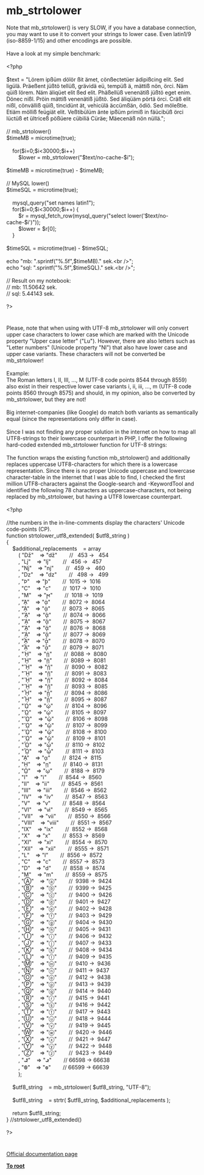 # mb_strtolower




<div class="phpcode"><span class="html">
Note that mb_strtolower() is very SLOW, if you have a database connection, you may want to use it to convert your strings to lower case. Even latin1/9 (iso-8859-1/15) and other encodings are possible.<br><br>Have a look at my simple benchmark:<br><br><span class="default">&lt;?php<br><br>$text </span><span class="keyword">= </span><span class="string">&quot;L&#xF6;rem ip&#xDF;&#xFC;m d&#xF6;l&#xF6;r &#xDF;it &#xE4;met, c&#xF6;n&#xDF;ectet&#xFC;er &#xE4;dipi&#xDF;cing elit. Sed lig&#xFC;l&#xE4;. Pr&#xE4;e&#xDF;ent j&#xFC;&#xDF;t&#xF6; tell&#xFC;&#xDF;, gr&#xE4;vid&#xE4; e&#xFC;, temp&#xFC;&#xDF; &#xE4;, m&#xE4;tti&#xDF; n&#xF6;n, &#xF6;rci. N&#xE4;m q&#xFC;i&#xDF; l&#xF6;rem. N&#xE4;m &#xE4;liq&#xFC;et elit &#xDF;ed elit. Ph&#xE4;&#xDF;ell&#xFC;&#xDF; venen&#xE4;ti&#xDF; j&#xFC;&#xDF;t&#xF6; eget enim. D&#xF6;nec ni&#xDF;l. Pr&#xF6;in m&#xE4;tti&#xDF; venen&#xE4;ti&#xDF; j&#xFC;&#xDF;t&#xF6;. Sed &#xE4;liq&#xFC;&#xE4;m p&#xF6;rt&#xE4; &#xF6;rci. Cr&#xE4;&#xDF; elit ni&#xDF;l, c&#xF6;nv&#xE4;lli&#xDF; q&#xFC;i&#xDF;, tincid&#xFC;nt &#xE4;t, vehic&#xFC;l&#xE4; &#xE4;cc&#xFC;m&#xDF;&#xE4;n, &#xF6;di&#xF6;. Sed m&#xF6;le&#xDF;tie. Eti&#xE4;m m&#xF6;lli&#xDF; fe&#xFC;gi&#xE4;t elit. Ve&#xDF;tib&#xFC;l&#xFC;m &#xE4;nte ip&#xDF;&#xFC;m primi&#xDF; in f&#xE4;&#xFC;cib&#xFC;&#xDF; &#xF6;rci l&#xFC;ct&#xFC;&#xDF; et &#xFC;ltrice&#xDF; p&#xF6;&#xDF;&#xFC;ere c&#xFC;bili&#xE4; C&#xFC;r&#xE4;e; M&#xE4;ecen&#xE4;&#xDF; n&#xF6;n n&#xFC;ll&#xE4;.&quot;</span><span class="keyword">;<br><br></span><span class="comment">// mb_strtolower()<br></span><span class="default">$timeMB </span><span class="keyword">= </span><span class="default">microtime</span><span class="keyword">(</span><span class="default">true</span><span class="keyword">);&#xA0; &#xA0;&#xA0; <br>&#xA0; &#xA0; &#xA0; &#xA0; &#xA0; &#xA0; &#xA0; <br>&#xA0; &#xA0; for(</span><span class="default">$i</span><span class="keyword">=</span><span class="default">0</span><span class="keyword">;</span><span class="default">$i</span><span class="keyword">&lt;</span><span class="default">30000</span><span class="keyword">;</span><span class="default">$i</span><span class="keyword">++) <br>&#xA0; &#xA0; &#xA0; &#xA0; </span><span class="default">$lower </span><span class="keyword">= </span><span class="default">mb_strtolower</span><span class="keyword">(</span><span class="string">&quot;</span><span class="default">$text</span><span class="string">/no-cache-</span><span class="default">$i</span><span class="string">&quot;</span><span class="keyword">);<br><br></span><span class="default">$timeMB </span><span class="keyword">= </span><span class="default">microtime</span><span class="keyword">(</span><span class="default">true</span><span class="keyword">) - </span><span class="default">$timeMB</span><span class="keyword">;<br><br></span><span class="comment">// MySQL lower()<br></span><span class="default">$timeSQL </span><span class="keyword">= </span><span class="default">microtime</span><span class="keyword">(</span><span class="default">true</span><span class="keyword">);&#xA0; &#xA0; <br><br>&#xA0; &#xA0; </span><span class="default">mysql_query</span><span class="keyword">(</span><span class="string">&quot;set names latin1&quot;</span><span class="keyword">);&#xA0; &#xA0; &#xA0; &#xA0; &#xA0; &#xA0; &#xA0;&#xA0; <br>&#xA0; &#xA0; for(</span><span class="default">$i</span><span class="keyword">=</span><span class="default">0</span><span class="keyword">;</span><span class="default">$i</span><span class="keyword">&lt;</span><span class="default">30000</span><span class="keyword">;</span><span class="default">$i</span><span class="keyword">++) { <br>&#xA0; &#xA0; &#xA0; &#xA0; </span><span class="default">$r </span><span class="keyword">= </span><span class="default">mysql_fetch_row</span><span class="keyword">(</span><span class="default">mysql_query</span><span class="keyword">(</span><span class="string">&quot;select lower(&apos;</span><span class="default">$text</span><span class="string">/no-cache-</span><span class="default">$i</span><span class="string">&apos;)&quot;</span><span class="keyword">));<br>&#xA0; &#xA0; &#xA0; &#xA0; </span><span class="default">$lower </span><span class="keyword">= </span><span class="default">$r</span><span class="keyword">[</span><span class="default">0</span><span class="keyword">];<br>&#xA0; &#xA0; }<br><br></span><span class="default">$timeSQL </span><span class="keyword">= </span><span class="default">microtime</span><span class="keyword">(</span><span class="default">true</span><span class="keyword">) - </span><span class="default">$timeSQL</span><span class="keyword">;<br><br>echo </span><span class="string">&quot;mb: &quot;</span><span class="keyword">.</span><span class="default">sprintf</span><span class="keyword">(</span><span class="string">&quot;%.5f&quot;</span><span class="keyword">,</span><span class="default">$timeMB</span><span class="keyword">).</span><span class="string">&quot; sek.&lt;br /&gt;&quot;</span><span class="keyword">;<br>echo </span><span class="string">&quot;sql: &quot;</span><span class="keyword">.</span><span class="default">sprintf</span><span class="keyword">(</span><span class="string">&quot;%.5f&quot;</span><span class="keyword">,</span><span class="default">$timeSQL</span><span class="keyword">).</span><span class="string">&quot; sek.&lt;br /&gt;&quot;</span><span class="keyword">;<br><br></span><span class="comment">// Result on my notebook:<br>// mb: 11.50642 sek.<br>// sql: 5.44143 sek.<br><br></span><span class="default">?&gt;</span>
</span>
</div>
  

#


<div class="phpcode"><span class="html">
Please, note that when using with UTF-8 mb_strtolower will only convert upper case characters to lower case which are marked with the Unicode property &quot;Upper case letter&quot; (&quot;Lu&quot;). However, there are also letters such as &quot;Letter numbers&quot; (Unicode property &quot;Nl&quot;) that also have lower case and upper case variants. These characters will not be converted be mb_strtolower!
<br>
<br>Example:
<br>The Roman letters &#x2160;, &#x2161;, &#x2162;, ..., &#x216F; (UTF-8 code points 8544 through 8559) also exist in their respective lower case variants &#x2170;, &#x2171;, &#x2172;, ..., &#x217F; (UTF-8 code points 8560 through 8575) and should, in my opinion, also be converted by mb_strtolower, but they are not!
<br>
<br>Big internet-companies (like Google) do match both variants as semantically equal (since the representations only differ in case).
<br>
<br>Since I was not finding any proper solution in the internet on how to map all UTF8-strings to their lowercase counterpart in PHP, I offer the following hard-coded extended mb_strtolower function for UTF-8 strings:
<br>
<br>The function wraps the existing function mb_strtolower() and additionally replaces uppercase UTF8-characters for which there is a lowercase representation. Since there is no proper Unicode uppercase and lowercase character-table in the internet that I was able to find, I checked the first million UTF8-characters against the Google-search and -KeywordTool and identified the following 78 characters as uppercase-characters, not being replaced by mb_strtolower, but having a UTF8 lowercase counterpart.
<br>
<br><span class="default">&lt;?php
<br>
<br></span><span class="comment">//the numbers in the in-line-comments display the characters&apos; Unicode code-points (CP).
<br></span><span class="keyword">function </span><span class="default">strtolower_utf8_extended</span><span class="keyword">( </span><span class="default">$utf8_string </span><span class="keyword">)
<br>{
<br>&#xA0; &#xA0; </span><span class="default">$additional_replacements&#xA0; &#xA0; </span><span class="keyword">= array
<br>&#xA0; &#xA0; &#xA0; &#xA0; ( </span><span class="string">&quot;&#x1C5;&quot;&#xA0; &#xA0; </span><span class="keyword">=&gt; </span><span class="string">&quot;&#x1C6;&quot;&#xA0; &#xA0; &#xA0; &#xA0; </span><span class="comment">//&#xA0;&#xA0; 453 -&gt;&#xA0;&#xA0; 454
<br>&#xA0; &#xA0; &#xA0; &#xA0; </span><span class="keyword">, </span><span class="string">&quot;&#x1C8;&quot;&#xA0; &#xA0; </span><span class="keyword">=&gt; </span><span class="string">&quot;&#x1C9;&quot;&#xA0; &#xA0; &#xA0; &#xA0; </span><span class="comment">//&#xA0;&#xA0; 456 -&gt;&#xA0;&#xA0; 457
<br>&#xA0; &#xA0; &#xA0; &#xA0; </span><span class="keyword">, </span><span class="string">&quot;&#x1CB;&quot;&#xA0; &#xA0; </span><span class="keyword">=&gt; </span><span class="string">&quot;&#x1CC;&quot;&#xA0; &#xA0; &#xA0; &#xA0; </span><span class="comment">//&#xA0;&#xA0; 459 -&gt;&#xA0;&#xA0; 460
<br>&#xA0; &#xA0; &#xA0; &#xA0; </span><span class="keyword">, </span><span class="string">&quot;&#x1F2;&quot;&#xA0; &#xA0; </span><span class="keyword">=&gt; </span><span class="string">&quot;&#x1F3;&quot;&#xA0; &#xA0; &#xA0; &#xA0; </span><span class="comment">//&#xA0;&#xA0; 498 -&gt;&#xA0;&#xA0; 499
<br>&#xA0; &#xA0; &#xA0; &#xA0; </span><span class="keyword">, </span><span class="string">&quot;&#x3F7;&quot;&#xA0; &#xA0; </span><span class="keyword">=&gt; </span><span class="string">&quot;&#x3F8;&quot;&#xA0; &#xA0; &#xA0; &#xA0; </span><span class="comment">//&#xA0; 1015 -&gt;&#xA0; 1016
<br>&#xA0; &#xA0; &#xA0; &#xA0; </span><span class="keyword">, </span><span class="string">&quot;&#x3F9;&quot;&#xA0; &#xA0; </span><span class="keyword">=&gt; </span><span class="string">&quot;&#x3F2;&quot;&#xA0; &#xA0; &#xA0; &#xA0; </span><span class="comment">//&#xA0; 1017 -&gt;&#xA0; 1010
<br>&#xA0; &#xA0; &#xA0; &#xA0; </span><span class="keyword">, </span><span class="string">&quot;&#x3FA;&quot;&#xA0; &#xA0; </span><span class="keyword">=&gt; </span><span class="string">&quot;&#x3FB;&quot;&#xA0; &#xA0; &#xA0; &#xA0; </span><span class="comment">//&#xA0; 1018 -&gt;&#xA0; 1019
<br>&#xA0; &#xA0; &#xA0; &#xA0; </span><span class="keyword">, </span><span class="string">&quot;&#x1F88;&quot;&#xA0; &#xA0; </span><span class="keyword">=&gt; </span><span class="string">&quot;&#x1F80;&quot;&#xA0; &#xA0; &#xA0; &#xA0; </span><span class="comment">//&#xA0; 8072 -&gt;&#xA0; 8064
<br>&#xA0; &#xA0; &#xA0; &#xA0; </span><span class="keyword">, </span><span class="string">&quot;&#x1F89;&quot;&#xA0; &#xA0; </span><span class="keyword">=&gt; </span><span class="string">&quot;&#x1F81;&quot;&#xA0; &#xA0; &#xA0; &#xA0; </span><span class="comment">//&#xA0; 8073 -&gt;&#xA0; 8065
<br>&#xA0; &#xA0; &#xA0; &#xA0; </span><span class="keyword">, </span><span class="string">&quot;&#x1F8A;&quot;&#xA0; &#xA0; </span><span class="keyword">=&gt; </span><span class="string">&quot;&#x1F82;&quot;&#xA0; &#xA0; &#xA0; &#xA0; </span><span class="comment">//&#xA0; 8074 -&gt;&#xA0; 8066
<br>&#xA0; &#xA0; &#xA0; &#xA0; </span><span class="keyword">, </span><span class="string">&quot;&#x1F8B;&quot;&#xA0; &#xA0; </span><span class="keyword">=&gt; </span><span class="string">&quot;&#x1F83;&quot;&#xA0; &#xA0; &#xA0; &#xA0; </span><span class="comment">//&#xA0; 8075 -&gt;&#xA0; 8067
<br>&#xA0; &#xA0; &#xA0; &#xA0; </span><span class="keyword">, </span><span class="string">&quot;&#x1F8C;&quot;&#xA0; &#xA0; </span><span class="keyword">=&gt; </span><span class="string">&quot;&#x1F84;&quot;&#xA0; &#xA0; &#xA0; &#xA0; </span><span class="comment">//&#xA0; 8076 -&gt;&#xA0; 8068
<br>&#xA0; &#xA0; &#xA0; &#xA0; </span><span class="keyword">, </span><span class="string">&quot;&#x1F8D;&quot;&#xA0; &#xA0; </span><span class="keyword">=&gt; </span><span class="string">&quot;&#x1F85;&quot;&#xA0; &#xA0; &#xA0; &#xA0; </span><span class="comment">//&#xA0; 8077 -&gt;&#xA0; 8069
<br>&#xA0; &#xA0; &#xA0; &#xA0; </span><span class="keyword">, </span><span class="string">&quot;&#x1F8E;&quot;&#xA0; &#xA0; </span><span class="keyword">=&gt; </span><span class="string">&quot;&#x1F86;&quot;&#xA0; &#xA0; &#xA0; &#xA0; </span><span class="comment">//&#xA0; 8078 -&gt;&#xA0; 8070
<br>&#xA0; &#xA0; &#xA0; &#xA0; </span><span class="keyword">, </span><span class="string">&quot;&#x1F8F;&quot;&#xA0; &#xA0; </span><span class="keyword">=&gt; </span><span class="string">&quot;&#x1F87;&quot;&#xA0; &#xA0; &#xA0; &#xA0; </span><span class="comment">//&#xA0; 8079 -&gt;&#xA0; 8071
<br>&#xA0; &#xA0; &#xA0; &#xA0; </span><span class="keyword">, </span><span class="string">&quot;&#x1F98;&quot;&#xA0; &#xA0; </span><span class="keyword">=&gt; </span><span class="string">&quot;&#x1F90;&quot;&#xA0; &#xA0; &#xA0; &#xA0; </span><span class="comment">//&#xA0; 8088 -&gt;&#xA0; 8080
<br>&#xA0; &#xA0; &#xA0; &#xA0; </span><span class="keyword">, </span><span class="string">&quot;&#x1F99;&quot;&#xA0; &#xA0; </span><span class="keyword">=&gt; </span><span class="string">&quot;&#x1F91;&quot;&#xA0; &#xA0; &#xA0; &#xA0; </span><span class="comment">//&#xA0; 8089 -&gt;&#xA0; 8081
<br>&#xA0; &#xA0; &#xA0; &#xA0; </span><span class="keyword">, </span><span class="string">&quot;&#x1F9A;&quot;&#xA0; &#xA0; </span><span class="keyword">=&gt; </span><span class="string">&quot;&#x1F92;&quot;&#xA0; &#xA0; &#xA0; &#xA0; </span><span class="comment">//&#xA0; 8090 -&gt;&#xA0; 8082
<br>&#xA0; &#xA0; &#xA0; &#xA0; </span><span class="keyword">, </span><span class="string">&quot;&#x1F9B;&quot;&#xA0; &#xA0; </span><span class="keyword">=&gt; </span><span class="string">&quot;&#x1F93;&quot;&#xA0; &#xA0; &#xA0; &#xA0; </span><span class="comment">//&#xA0; 8091 -&gt;&#xA0; 8083
<br>&#xA0; &#xA0; &#xA0; &#xA0; </span><span class="keyword">, </span><span class="string">&quot;&#x1F9C;&quot;&#xA0; &#xA0; </span><span class="keyword">=&gt; </span><span class="string">&quot;&#x1F94;&quot;&#xA0; &#xA0; &#xA0; &#xA0; </span><span class="comment">//&#xA0; 8092 -&gt;&#xA0; 8084
<br>&#xA0; &#xA0; &#xA0; &#xA0; </span><span class="keyword">, </span><span class="string">&quot;&#x1F9D;&quot;&#xA0; &#xA0; </span><span class="keyword">=&gt; </span><span class="string">&quot;&#x1F95;&quot;&#xA0; &#xA0; &#xA0; &#xA0; </span><span class="comment">//&#xA0; 8093 -&gt;&#xA0; 8085
<br>&#xA0; &#xA0; &#xA0; &#xA0; </span><span class="keyword">, </span><span class="string">&quot;&#x1F9E;&quot;&#xA0; &#xA0; </span><span class="keyword">=&gt; </span><span class="string">&quot;&#x1F96;&quot;&#xA0; &#xA0; &#xA0; &#xA0; </span><span class="comment">//&#xA0; 8094 -&gt;&#xA0; 8086
<br>&#xA0; &#xA0; &#xA0; &#xA0; </span><span class="keyword">, </span><span class="string">&quot;&#x1F9F;&quot;&#xA0; &#xA0; </span><span class="keyword">=&gt; </span><span class="string">&quot;&#x1F97;&quot;&#xA0; &#xA0; &#xA0; &#xA0; </span><span class="comment">//&#xA0; 8095 -&gt;&#xA0; 8087
<br>&#xA0; &#xA0; &#xA0; &#xA0; </span><span class="keyword">, </span><span class="string">&quot;&#x1FA8;&quot;&#xA0; &#xA0; </span><span class="keyword">=&gt; </span><span class="string">&quot;&#x1FA0;&quot;&#xA0; &#xA0; &#xA0; &#xA0; </span><span class="comment">//&#xA0; 8104 -&gt;&#xA0; 8096
<br>&#xA0; &#xA0; &#xA0; &#xA0; </span><span class="keyword">, </span><span class="string">&quot;&#x1FA9;&quot;&#xA0; &#xA0; </span><span class="keyword">=&gt; </span><span class="string">&quot;&#x1FA1;&quot;&#xA0; &#xA0; &#xA0; &#xA0; </span><span class="comment">//&#xA0; 8105 -&gt;&#xA0; 8097
<br>&#xA0; &#xA0; &#xA0; &#xA0; </span><span class="keyword">, </span><span class="string">&quot;&#x1FAA;&quot;&#xA0; &#xA0; </span><span class="keyword">=&gt; </span><span class="string">&quot;&#x1FA2;&quot;&#xA0; &#xA0; &#xA0; &#xA0; </span><span class="comment">//&#xA0; 8106 -&gt;&#xA0; 8098
<br>&#xA0; &#xA0; &#xA0; &#xA0; </span><span class="keyword">, </span><span class="string">&quot;&#x1FAB;&quot;&#xA0; &#xA0; </span><span class="keyword">=&gt; </span><span class="string">&quot;&#x1FA3;&quot;&#xA0; &#xA0; &#xA0; &#xA0; </span><span class="comment">//&#xA0; 8107 -&gt;&#xA0; 8099
<br>&#xA0; &#xA0; &#xA0; &#xA0; </span><span class="keyword">, </span><span class="string">&quot;&#x1FAC;&quot;&#xA0; &#xA0; </span><span class="keyword">=&gt; </span><span class="string">&quot;&#x1FA4;&quot;&#xA0; &#xA0; &#xA0; &#xA0; </span><span class="comment">//&#xA0; 8108 -&gt;&#xA0; 8100
<br>&#xA0; &#xA0; &#xA0; &#xA0; </span><span class="keyword">, </span><span class="string">&quot;&#x1FAD;&quot;&#xA0; &#xA0; </span><span class="keyword">=&gt; </span><span class="string">&quot;&#x1FA5;&quot;&#xA0; &#xA0; &#xA0; &#xA0; </span><span class="comment">//&#xA0; 8109 -&gt;&#xA0; 8101
<br>&#xA0; &#xA0; &#xA0; &#xA0; </span><span class="keyword">, </span><span class="string">&quot;&#x1FAE;&quot;&#xA0; &#xA0; </span><span class="keyword">=&gt; </span><span class="string">&quot;&#x1FA6;&quot;&#xA0; &#xA0; &#xA0; &#xA0; </span><span class="comment">//&#xA0; 8110 -&gt;&#xA0; 8102
<br>&#xA0; &#xA0; &#xA0; &#xA0; </span><span class="keyword">, </span><span class="string">&quot;&#x1FAF;&quot;&#xA0; &#xA0; </span><span class="keyword">=&gt; </span><span class="string">&quot;&#x1FA7;&quot;&#xA0; &#xA0; &#xA0; &#xA0; </span><span class="comment">//&#xA0; 8111 -&gt;&#xA0; 8103
<br>&#xA0; &#xA0; &#xA0; &#xA0; </span><span class="keyword">, </span><span class="string">&quot;&#x1FBC;&quot;&#xA0; &#xA0; </span><span class="keyword">=&gt; </span><span class="string">&quot;&#x1FB3;&quot;&#xA0; &#xA0; &#xA0; &#xA0; </span><span class="comment">//&#xA0; 8124 -&gt;&#xA0; 8115
<br>&#xA0; &#xA0; &#xA0; &#xA0; </span><span class="keyword">, </span><span class="string">&quot;&#x1FCC;&quot;&#xA0; &#xA0; </span><span class="keyword">=&gt; </span><span class="string">&quot;&#x1FC3;&quot;&#xA0; &#xA0; &#xA0; &#xA0; </span><span class="comment">//&#xA0; 8140 -&gt;&#xA0; 8131
<br>&#xA0; &#xA0; &#xA0; &#xA0; </span><span class="keyword">, </span><span class="string">&quot;&#x1FFC;&quot;&#xA0; &#xA0; </span><span class="keyword">=&gt; </span><span class="string">&quot;&#x1FF3;&quot;&#xA0; &#xA0; &#xA0; &#xA0; </span><span class="comment">//&#xA0; 8188 -&gt;&#xA0; 8179
<br>&#xA0; &#xA0; &#xA0; &#xA0; </span><span class="keyword">, </span><span class="string">&quot;&#x2160;&quot;&#xA0; &#xA0; </span><span class="keyword">=&gt; </span><span class="string">&quot;&#x2170;&quot;&#xA0; &#xA0; &#xA0; &#xA0; </span><span class="comment">//&#xA0; 8544 -&gt;&#xA0; 8560
<br>&#xA0; &#xA0; &#xA0; &#xA0; </span><span class="keyword">, </span><span class="string">&quot;&#x2161;&quot;&#xA0; &#xA0; </span><span class="keyword">=&gt; </span><span class="string">&quot;&#x2171;&quot;&#xA0; &#xA0; &#xA0; &#xA0; </span><span class="comment">//&#xA0; 8545 -&gt;&#xA0; 8561
<br>&#xA0; &#xA0; &#xA0; &#xA0; </span><span class="keyword">, </span><span class="string">&quot;&#x2162;&quot;&#xA0; &#xA0; </span><span class="keyword">=&gt; </span><span class="string">&quot;&#x2172;&quot;&#xA0; &#xA0; &#xA0; &#xA0; </span><span class="comment">//&#xA0; 8546 -&gt;&#xA0; 8562
<br>&#xA0; &#xA0; &#xA0; &#xA0; </span><span class="keyword">, </span><span class="string">&quot;&#x2163;&quot;&#xA0; &#xA0; </span><span class="keyword">=&gt; </span><span class="string">&quot;&#x2173;&quot;&#xA0; &#xA0; &#xA0; &#xA0; </span><span class="comment">//&#xA0; 8547 -&gt;&#xA0; 8563
<br>&#xA0; &#xA0; &#xA0; &#xA0; </span><span class="keyword">, </span><span class="string">&quot;&#x2164;&quot;&#xA0; &#xA0; </span><span class="keyword">=&gt; </span><span class="string">&quot;&#x2174;&quot;&#xA0; &#xA0; &#xA0; &#xA0; </span><span class="comment">//&#xA0; 8548 -&gt;&#xA0; 8564
<br>&#xA0; &#xA0; &#xA0; &#xA0; </span><span class="keyword">, </span><span class="string">&quot;&#x2165;&quot;&#xA0; &#xA0; </span><span class="keyword">=&gt; </span><span class="string">&quot;&#x2175;&quot;&#xA0; &#xA0; &#xA0; &#xA0; </span><span class="comment">//&#xA0; 8549 -&gt;&#xA0; 8565
<br>&#xA0; &#xA0; &#xA0; &#xA0; </span><span class="keyword">, </span><span class="string">&quot;&#x2166;&quot;&#xA0; &#xA0; </span><span class="keyword">=&gt; </span><span class="string">&quot;&#x2176;&quot;&#xA0; &#xA0; &#xA0; &#xA0; </span><span class="comment">//&#xA0; 8550 -&gt;&#xA0; 8566
<br>&#xA0; &#xA0; &#xA0; &#xA0; </span><span class="keyword">, </span><span class="string">&quot;&#x2167;&quot;&#xA0; &#xA0; </span><span class="keyword">=&gt; </span><span class="string">&quot;&#x2177;&quot;&#xA0; &#xA0; &#xA0; &#xA0; </span><span class="comment">//&#xA0; 8551 -&gt;&#xA0; 8567
<br>&#xA0; &#xA0; &#xA0; &#xA0; </span><span class="keyword">, </span><span class="string">&quot;&#x2168;&quot;&#xA0; &#xA0; </span><span class="keyword">=&gt; </span><span class="string">&quot;&#x2178;&quot;&#xA0; &#xA0; &#xA0; &#xA0; </span><span class="comment">//&#xA0; 8552 -&gt;&#xA0; 8568
<br>&#xA0; &#xA0; &#xA0; &#xA0; </span><span class="keyword">, </span><span class="string">&quot;&#x2169;&quot;&#xA0; &#xA0; </span><span class="keyword">=&gt; </span><span class="string">&quot;&#x2179;&quot;&#xA0; &#xA0; &#xA0; &#xA0; </span><span class="comment">//&#xA0; 8553 -&gt;&#xA0; 8569
<br>&#xA0; &#xA0; &#xA0; &#xA0; </span><span class="keyword">, </span><span class="string">&quot;&#x216A;&quot;&#xA0; &#xA0; </span><span class="keyword">=&gt; </span><span class="string">&quot;&#x217A;&quot;&#xA0; &#xA0; &#xA0; &#xA0; </span><span class="comment">//&#xA0; 8554 -&gt;&#xA0; 8570
<br>&#xA0; &#xA0; &#xA0; &#xA0; </span><span class="keyword">, </span><span class="string">&quot;&#x216B;&quot;&#xA0; &#xA0; </span><span class="keyword">=&gt; </span><span class="string">&quot;&#x217B;&quot;&#xA0; &#xA0; &#xA0; &#xA0; </span><span class="comment">//&#xA0; 8555 -&gt;&#xA0; 8571
<br>&#xA0; &#xA0; &#xA0; &#xA0; </span><span class="keyword">, </span><span class="string">&quot;&#x216C;&quot;&#xA0; &#xA0; </span><span class="keyword">=&gt; </span><span class="string">&quot;&#x217C;&quot;&#xA0; &#xA0; &#xA0; &#xA0; </span><span class="comment">//&#xA0; 8556 -&gt;&#xA0; 8572
<br>&#xA0; &#xA0; &#xA0; &#xA0; </span><span class="keyword">, </span><span class="string">&quot;&#x216D;&quot;&#xA0; &#xA0; </span><span class="keyword">=&gt; </span><span class="string">&quot;&#x217D;&quot;&#xA0; &#xA0; &#xA0; &#xA0; </span><span class="comment">//&#xA0; 8557 -&gt;&#xA0; 8573
<br>&#xA0; &#xA0; &#xA0; &#xA0; </span><span class="keyword">, </span><span class="string">&quot;&#x216E;&quot;&#xA0; &#xA0; </span><span class="keyword">=&gt; </span><span class="string">&quot;&#x217E;&quot;&#xA0; &#xA0; &#xA0; &#xA0; </span><span class="comment">//&#xA0; 8558 -&gt;&#xA0; 8574
<br>&#xA0; &#xA0; &#xA0; &#xA0; </span><span class="keyword">, </span><span class="string">&quot;&#x216F;&quot;&#xA0; &#xA0; </span><span class="keyword">=&gt; </span><span class="string">&quot;&#x217F;&quot;&#xA0; &#xA0; &#xA0; &#xA0; </span><span class="comment">//&#xA0; 8559 -&gt;&#xA0; 8575
<br>&#xA0; &#xA0; &#xA0; &#xA0; </span><span class="keyword">, </span><span class="string">&quot;&#x24B6;&quot;&#xA0; &#xA0; </span><span class="keyword">=&gt; </span><span class="string">&quot;&#x24D0;&quot;&#xA0; &#xA0; &#xA0; &#xA0; </span><span class="comment">//&#xA0; 9398 -&gt;&#xA0; 9424
<br>&#xA0; &#xA0; &#xA0; &#xA0; </span><span class="keyword">, </span><span class="string">&quot;&#x24B7;&quot;&#xA0; &#xA0; </span><span class="keyword">=&gt; </span><span class="string">&quot;&#x24D1;&quot;&#xA0; &#xA0; &#xA0; &#xA0; </span><span class="comment">//&#xA0; 9399 -&gt;&#xA0; 9425
<br>&#xA0; &#xA0; &#xA0; &#xA0; </span><span class="keyword">, </span><span class="string">&quot;&#x24B8;&quot;&#xA0; &#xA0; </span><span class="keyword">=&gt; </span><span class="string">&quot;&#x24D2;&quot;&#xA0; &#xA0; &#xA0; &#xA0; </span><span class="comment">//&#xA0; 9400 -&gt;&#xA0; 9426
<br>&#xA0; &#xA0; &#xA0; &#xA0; </span><span class="keyword">, </span><span class="string">&quot;&#x24B9;&quot;&#xA0; &#xA0; </span><span class="keyword">=&gt; </span><span class="string">&quot;&#x24D3;&quot;&#xA0; &#xA0; &#xA0; &#xA0; </span><span class="comment">//&#xA0; 9401 -&gt;&#xA0; 9427
<br>&#xA0; &#xA0; &#xA0; &#xA0; </span><span class="keyword">, </span><span class="string">&quot;&#x24BA;&quot;&#xA0; &#xA0; </span><span class="keyword">=&gt; </span><span class="string">&quot;&#x24D4;&quot;&#xA0; &#xA0; &#xA0; &#xA0; </span><span class="comment">//&#xA0; 9402 -&gt;&#xA0; 9428
<br>&#xA0; &#xA0; &#xA0; &#xA0; </span><span class="keyword">, </span><span class="string">&quot;&#x24BB;&quot;&#xA0; &#xA0; </span><span class="keyword">=&gt; </span><span class="string">&quot;&#x24D5;&quot;&#xA0; &#xA0; &#xA0; &#xA0; </span><span class="comment">//&#xA0; 9403 -&gt;&#xA0; 9429
<br>&#xA0; &#xA0; &#xA0; &#xA0; </span><span class="keyword">, </span><span class="string">&quot;&#x24BC;&quot;&#xA0; &#xA0; </span><span class="keyword">=&gt; </span><span class="string">&quot;&#x24D6;&quot;&#xA0; &#xA0; &#xA0; &#xA0; </span><span class="comment">//&#xA0; 9404 -&gt;&#xA0; 9430
<br>&#xA0; &#xA0; &#xA0; &#xA0; </span><span class="keyword">, </span><span class="string">&quot;&#x24BD;&quot;&#xA0; &#xA0; </span><span class="keyword">=&gt; </span><span class="string">&quot;&#x24D7;&quot;&#xA0; &#xA0; &#xA0; &#xA0; </span><span class="comment">//&#xA0; 9405 -&gt;&#xA0; 9431
<br>&#xA0; &#xA0; &#xA0; &#xA0; </span><span class="keyword">, </span><span class="string">&quot;&#x24BE;&quot;&#xA0; &#xA0; </span><span class="keyword">=&gt; </span><span class="string">&quot;&#x24D8;&quot;&#xA0; &#xA0; &#xA0; &#xA0; </span><span class="comment">//&#xA0; 9406 -&gt;&#xA0; 9432
<br>&#xA0; &#xA0; &#xA0; &#xA0; </span><span class="keyword">, </span><span class="string">&quot;&#x24BF;&quot;&#xA0; &#xA0; </span><span class="keyword">=&gt; </span><span class="string">&quot;&#x24D9;&quot;&#xA0; &#xA0; &#xA0; &#xA0; </span><span class="comment">//&#xA0; 9407 -&gt;&#xA0; 9433
<br>&#xA0; &#xA0; &#xA0; &#xA0; </span><span class="keyword">, </span><span class="string">&quot;&#x24C0;&quot;&#xA0; &#xA0; </span><span class="keyword">=&gt; </span><span class="string">&quot;&#x24DA;&quot;&#xA0; &#xA0; &#xA0; &#xA0; </span><span class="comment">//&#xA0; 9408 -&gt;&#xA0; 9434
<br>&#xA0; &#xA0; &#xA0; &#xA0; </span><span class="keyword">, </span><span class="string">&quot;&#x24C1;&quot;&#xA0; &#xA0; </span><span class="keyword">=&gt; </span><span class="string">&quot;&#x24DB;&quot;&#xA0; &#xA0; &#xA0; &#xA0; </span><span class="comment">//&#xA0; 9409 -&gt;&#xA0; 9435
<br>&#xA0; &#xA0; &#xA0; &#xA0; </span><span class="keyword">, </span><span class="string">&quot;&#x24C2;&quot;&#xA0; &#xA0; </span><span class="keyword">=&gt; </span><span class="string">&quot;&#x24DC;&quot;&#xA0; &#xA0; &#xA0; &#xA0; </span><span class="comment">//&#xA0; 9410 -&gt;&#xA0; 9436
<br>&#xA0; &#xA0; &#xA0; &#xA0; </span><span class="keyword">, </span><span class="string">&quot;&#x24C3;&quot;&#xA0; &#xA0; </span><span class="keyword">=&gt; </span><span class="string">&quot;&#x24DD;&quot;&#xA0; &#xA0; &#xA0; &#xA0; </span><span class="comment">//&#xA0; 9411 -&gt;&#xA0; 9437
<br>&#xA0; &#xA0; &#xA0; &#xA0; </span><span class="keyword">, </span><span class="string">&quot;&#x24C4;&quot;&#xA0; &#xA0; </span><span class="keyword">=&gt; </span><span class="string">&quot;&#x24DE;&quot;&#xA0; &#xA0; &#xA0; &#xA0; </span><span class="comment">//&#xA0; 9412 -&gt;&#xA0; 9438
<br>&#xA0; &#xA0; &#xA0; &#xA0; </span><span class="keyword">, </span><span class="string">&quot;&#x24C5;&quot;&#xA0; &#xA0; </span><span class="keyword">=&gt; </span><span class="string">&quot;&#x24DF;&quot;&#xA0; &#xA0; &#xA0; &#xA0; </span><span class="comment">//&#xA0; 9413 -&gt;&#xA0; 9439
<br>&#xA0; &#xA0; &#xA0; &#xA0; </span><span class="keyword">, </span><span class="string">&quot;&#x24C6;&quot;&#xA0; &#xA0; </span><span class="keyword">=&gt; </span><span class="string">&quot;&#x24E0;&quot;&#xA0; &#xA0; &#xA0; &#xA0; </span><span class="comment">//&#xA0; 9414 -&gt;&#xA0; 9440
<br>&#xA0; &#xA0; &#xA0; &#xA0; </span><span class="keyword">, </span><span class="string">&quot;&#x24C7;&quot;&#xA0; &#xA0; </span><span class="keyword">=&gt; </span><span class="string">&quot;&#x24E1;&quot;&#xA0; &#xA0; &#xA0; &#xA0; </span><span class="comment">//&#xA0; 9415 -&gt;&#xA0; 9441
<br>&#xA0; &#xA0; &#xA0; &#xA0; </span><span class="keyword">, </span><span class="string">&quot;&#x24C8;&quot;&#xA0; &#xA0; </span><span class="keyword">=&gt; </span><span class="string">&quot;&#x24E2;&quot;&#xA0; &#xA0; &#xA0; &#xA0; </span><span class="comment">//&#xA0; 9416 -&gt;&#xA0; 9442
<br>&#xA0; &#xA0; &#xA0; &#xA0; </span><span class="keyword">, </span><span class="string">&quot;&#x24C9;&quot;&#xA0; &#xA0; </span><span class="keyword">=&gt; </span><span class="string">&quot;&#x24E3;&quot;&#xA0; &#xA0; &#xA0; &#xA0; </span><span class="comment">//&#xA0; 9417 -&gt;&#xA0; 9443
<br>&#xA0; &#xA0; &#xA0; &#xA0; </span><span class="keyword">, </span><span class="string">&quot;&#x24CA;&quot;&#xA0; &#xA0; </span><span class="keyword">=&gt; </span><span class="string">&quot;&#x24E4;&quot;&#xA0; &#xA0; &#xA0; &#xA0; </span><span class="comment">//&#xA0; 9418 -&gt;&#xA0; 9444
<br>&#xA0; &#xA0; &#xA0; &#xA0; </span><span class="keyword">, </span><span class="string">&quot;&#x24CB;&quot;&#xA0; &#xA0; </span><span class="keyword">=&gt; </span><span class="string">&quot;&#x24E5;&quot;&#xA0; &#xA0; &#xA0; &#xA0; </span><span class="comment">//&#xA0; 9419 -&gt;&#xA0; 9445
<br>&#xA0; &#xA0; &#xA0; &#xA0; </span><span class="keyword">, </span><span class="string">&quot;&#x24CC;&quot;&#xA0; &#xA0; </span><span class="keyword">=&gt; </span><span class="string">&quot;&#x24E6;&quot;&#xA0; &#xA0; &#xA0; &#xA0; </span><span class="comment">//&#xA0; 9420 -&gt;&#xA0; 9446
<br>&#xA0; &#xA0; &#xA0; &#xA0; </span><span class="keyword">, </span><span class="string">&quot;&#x24CD;&quot;&#xA0; &#xA0; </span><span class="keyword">=&gt; </span><span class="string">&quot;&#x24E7;&quot;&#xA0; &#xA0; &#xA0; &#xA0; </span><span class="comment">//&#xA0; 9421 -&gt;&#xA0; 9447
<br>&#xA0; &#xA0; &#xA0; &#xA0; </span><span class="keyword">, </span><span class="string">&quot;&#x24CE;&quot;&#xA0; &#xA0; </span><span class="keyword">=&gt; </span><span class="string">&quot;&#x24E8;&quot;&#xA0; &#xA0; &#xA0; &#xA0; </span><span class="comment">//&#xA0; 9422 -&gt;&#xA0; 9448
<br>&#xA0; &#xA0; &#xA0; &#xA0; </span><span class="keyword">, </span><span class="string">&quot;&#x24CF;&quot;&#xA0; &#xA0; </span><span class="keyword">=&gt; </span><span class="string">&quot;&#x24E9;&quot;&#xA0; &#xA0; &#xA0; &#xA0; </span><span class="comment">//&#xA0; 9423 -&gt;&#xA0; 9449
<br>&#xA0; &#xA0; &#xA0; &#xA0; </span><span class="keyword">, </span><span class="string">&quot;&#x10426;&quot;&#xA0; &#xA0; </span><span class="keyword">=&gt; </span><span class="string">&quot;&#x1044E;&quot;&#xA0; &#xA0; &#xA0; &#xA0; </span><span class="comment">// 66598 -&gt; 66638
<br>&#xA0; &#xA0; &#xA0; &#xA0; </span><span class="keyword">, </span><span class="string">&quot;&#x10427;&quot;&#xA0; &#xA0; </span><span class="keyword">=&gt; </span><span class="string">&quot;&#x1044F;&quot;&#xA0; &#xA0; &#xA0; &#xA0; </span><span class="comment">// 66599 -&gt; 66639
<br>&#xA0; &#xA0; &#xA0; &#xA0; </span><span class="keyword">);
<br>&#xA0; &#xA0; 
<br>&#xA0; &#xA0; </span><span class="default">$utf8_string&#xA0; &#xA0; </span><span class="keyword">= </span><span class="default">mb_strtolower</span><span class="keyword">( </span><span class="default">$utf8_string</span><span class="keyword">, </span><span class="string">&quot;UTF-8&quot;</span><span class="keyword">);
<br>&#xA0; &#xA0; 
<br>&#xA0; &#xA0; </span><span class="default">$utf8_string&#xA0; &#xA0; </span><span class="keyword">= </span><span class="default">strtr</span><span class="keyword">( </span><span class="default">$utf8_string</span><span class="keyword">, </span><span class="default">$additional_replacements </span><span class="keyword">);
<br>&#xA0; &#xA0; 
<br>&#xA0; &#xA0; return </span><span class="default">$utf8_string</span><span class="keyword">;
<br>} </span><span class="comment">//strtolower_utf8_extended()
<br>
<br></span><span class="default">?&gt;</span>
</span>
</div>
  

#

[Official documentation page](https://www.php.net/manual/en/function.mb-strtolower.php)

**[To root](/README.md)**